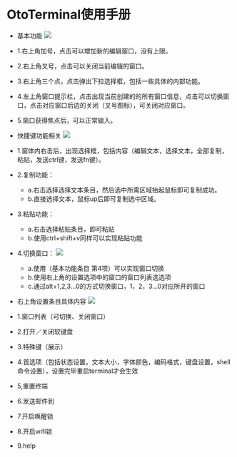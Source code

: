 # OtoTerminal使用手册
 - 基本功能
 ![](../pic/gongju/tmp_4898-terminal_homepage1490052727.png)
  - 1.右上角加号，点击可以增加新的编辑窗口，没有上限。
  - 2.右上角叉号，点击可以关闭当前编辑的窗口。
  - 3.右上角三个点，点击弹出下拉选择框，包括一些具体的内部功能。
  - 4.左上角窗口提示栏，点击出现当前创建的的所有窗口信息，点击可以切换窗口，点击对应窗口后边的关闭（叉号图标），可关闭对应窗口。
  - 5.窗口获得焦点后，可以正常输入。
 - 快捷键功能相关
 ![](../pic/gongju/tmp_4898-terminal_hotkey455351491.png)
  - 1.窗体内右击后，出现选择框，包括内容（编辑文本，选择文本，全部复制，粘贴，发送ctrl键，发送fn键）。
  - 2.复制功能：
    - a.右击选择选择文本条目，然后选中所需区域抬起鼠标即可复制成功。
    - b.直接选择文本，鼠标up后即可复制选中区域。
  - 3.粘贴功能：
    - a.右击选择粘贴条目，即可粘贴
    - b.使用ctrl+shift+v同样可以实现粘贴功能
  - 4.切换窗口：
  ![](../pic/gongju/tmp_4898-terminal_more944700000.png)
    - a.使用（基本功能条目 第4项）可以实现窗口切换
    - b.使用右上角的设置选项中的窗口的窗口列表选选项
    - c.通过alt+1,2,3...0的方式切换窗口，1，2，3...0对应所开的窗口

 - 右上角设置条目具体内容
 ![](../pic/gongju/tmp_4898-terminal_right233668700.png)
  - 1.窗口列表（可切换、关闭窗口）
  - 2.打开／关闭软键盘
  - 3.特殊键（展示）
  - 4.首选项（包括状态设置，文本大小，字体颜色，编码格式，键盘设置，shell命令设置），设置完毕重启terminal才会生效
  - 5,重置终端
  - 6.发送邮件到
  - 7.开启唤醒锁
  - 8.开启wifi锁
  - 9.help
